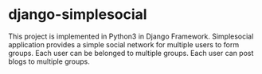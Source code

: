 # django-simplesocial
This project is implemented in Python3 in Django Framework.
Simplesocial application provides a simple social network for multiple users to form groups.
Each user can be belonged to multiple groups.
Each user can post blogs to multiple groups.
